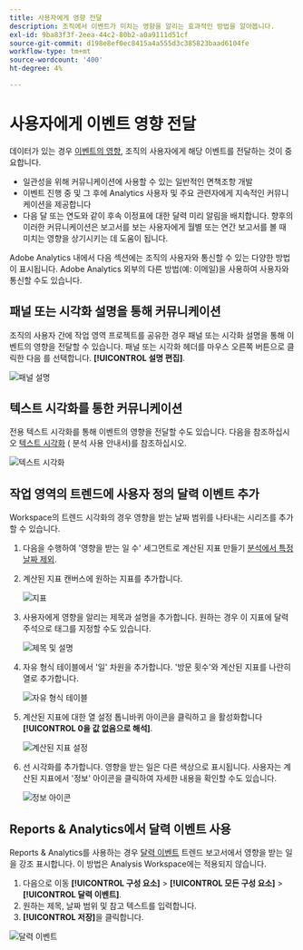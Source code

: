 ```yaml
---
title: 사용자에게 영향 전달
description: 조직에서 이벤트가 미치는 영향을 알리는 효과적인 방법을 알아봅니다.
exl-id: 9ba83f3f-2eea-44c2-80b2-a0a9111d51cf
source-git-commit: d198e8ef0ec8415a4a555d3c385823baad6104fe
workflow-type: tm+mt
source-wordcount: '400'
ht-degree: 4%

---
```


# 사용자에게 이벤트 영향 전달

데이터가 있는 경우 [이벤트의 영향](overview.md), 조직의 사용자에게 해당 이벤트를 전달하는 것이 중요합니다.

* 일관성을 위해 커뮤니케이션에 사용할 수 있는 일반적인 면책조항 개발
* 이벤트 진행 중 및 그 후에 Analytics 사용자 및 주요 관련자에게 지속적인 커뮤니케이션을 제공합니다
* 다음 달 또는 연도와 같이 후속 이정표에 대한 달력 미리 알림을 배치합니다. 향후의 이러한 커뮤니케이션은 보고서를 보는 사용자에게 월별 또는 연간 보고서를 볼 때 미치는 영향을 상기시키는 데 도움이 됩니다.

Adobe Analytics 내에서 다음 섹션에는 조직의 사용자와 통신할 수 있는 다양한 방법이 표시됩니다. Adobe Analytics 외부의 다른 방법(예: 이메일)을 사용하여 사용자와 통신할 수도 있습니다.

## 패널 또는 시각화 설명을 통해 커뮤니케이션

조직의 사용자 간에 작업 영역 프로젝트를 공유한 경우 패널 또는 시각화 설명을 통해 이벤트의 영향을 전달할 수 있습니다. 패널 또는 시각화 헤더를 마우스 오른쪽 버튼으로 클릭한 다음 를 선택합니다. **[!UICONTROL 설명 편집]**.

![패널 설명](assets/panel_description.png)

## 텍스트 시각화를 통한 커뮤니케이션

전용 텍스트 시각화를 통해 이벤트의 영향을 전달할 수도 있습니다. 다음을 참조하십시오 [텍스트 시각화](/help/analyze/analysis-workspace/visualizations/text.md) ( 분석 사용 안내서)를 참조하십시오.

![텍스트 시각화](assets/text_visualization.png)

## 작업 영역의 트렌드에 사용자 정의 달력 이벤트 추가

Workspace의 트렌드 시각화의 경우 영향을 받는 날짜 범위를 나타내는 시리즈를 추가할 수 있습니다.

1. 다음을 수행하여 &#39;영향을 받는 일 수&#39; 세그먼트로 계산된 지표 만들기 [분석에서 특정 날짜 제외](segments.md).
1. 계산된 지표 캔버스에 원하는 지표를 추가합니다.

   ![지표](assets/calcmetric_event.png)

1. 사용자에게 영향을 알리는 제목과 설명을 추가합니다. 원하는 경우 이 지표에 달력 주석으로 태그를 지정할 수도 있습니다.

   ![제목 및 설명](assets/calcmetric_title_description.png)

1. 자유 형식 테이블에서 &#39;일&#39; 차원을 추가합니다. &#39;방문 횟수&#39;와 계산된 지표를 나란히 열로 추가합니다.

   ![자유 형식 테이블](assets/calcmetric_freeform.png)

1. 계산된 지표에 대한 열 설정 톱니바퀴 아이콘을 클릭하고 을 활성화합니다 **[!UICONTROL 0을 값 없음으로 해석]**.

   ![계산된 지표 설정](assets/calcmetric_zero_no_value.png)

1. 선 시각화를 추가합니다. 영향을 받는 일은 다른 색상으로 표시됩니다. 사용자는 계산된 지표에서 &#39;정보&#39; 아이콘을 클릭하여 자세한 내용을 확인할 수도 있습니다.

   ![정보 아이콘](assets/calcmetric_infoicon.png)

## Reports &amp; Analytics에서 달력 이벤트 사용

Reports &amp; Analytics를 사용하는 경우 [달력 이벤트](/help/components/t-calendar-event.md) 트렌드 보고서에서 영향을 받는 일을 강조 표시합니다. 이 방법은 Analysis Workspace에는 적용되지 않습니다.

1. 다음으로 이동 **[!UICONTROL 구성 요소]** > **[!UICONTROL 모든 구성 요소]** > **[!UICONTROL 달력 이벤트]**.
2. 원하는 제목, 날짜 범위 및 참고 텍스트를 입력합니다.
3. **[!UICONTROL 저장]**&#x200B;을 클릭합니다.

![달력 이벤트](assets/exclude_calendar_event.png)
